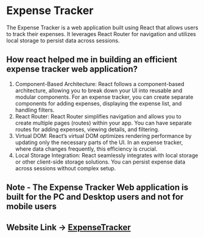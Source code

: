 # Expense Tracker
The Expense Tracker is a  web application built using React that allows users to track their expenses. It leverages React Router for navigation and utilizes local storage to persist data across sessions.

## How react helped me in building an efficient expense tracker web application?
<ol>
 <li>
    Component-Based Architecture:
      React follows a component-based architecture, allowing you to break down your UI into reusable and modular components.
      For an expense tracker, you can create separate components for adding expenses, displaying the expense list, and handling filters.
 </li>
 <li>
   React Router:
      React Router simplifies navigation and allows you to create multiple pages (routes) within your app.
      You can have separate routes for adding expenses, viewing details, and filtering.
 </li>
 <li>
    Virtual DOM:
      React’s virtual DOM optimizes rendering performance by updating only the necessary parts of the UI.
      In an expense tracker, where data changes frequently, this efficiency is crucial.
  </li>
  <li>
     Local Storage Integration:
        React seamlessly integrates with local storage or other client-side storage solutions.
        You can persist expense data across sessions without complex setup.
  </li>
 </ol>
 
## Note - The Expense Tracker Web application is built for the PC and Desktop users and not for mobile users
 
## Website Link -> <a href ="https://expense-tracker-murex-rho.vercel.app/">ExpenseTracker </a>

